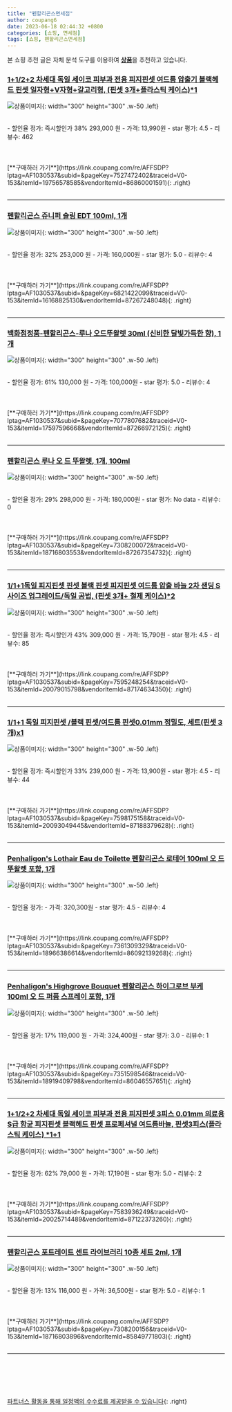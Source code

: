 ```yaml
---
title: "펜할리곤스면세점"
author: coupang6
date: 2023-06-18 02:44:32 +0800
categories: [쇼핑, 면세점]
tags: [쇼핑, 펜할리곤스면세점]
---
```


본 쇼핑 추천 글은 자체 분석 도구를 이용하여 [**상품**](https://link.coupang.com/a/bao1ui)을 추천하고 있습니다.

### [1+1/2+2 차세대 독일 세이코 피부과 전용 피지핀셋 여드름 압출기 블랙헤드 핀셋 일자형+V자형+갈고리형, (핀셋 3개+플라스틱 케이스)*1](https://link.coupang.com/re/AFFSDP?lptag=AF1030537&subid=&pageKey=7527472402&traceid=V0-153&itemId=19756578585&vendorItemId=86860001591)

![상품이미지](https://thumbnail9.coupangcdn.com/thumbnails/remote/230x230ex/image/vendor_inventory/546b/638efdbbcedfe6903e72f981bc8f59be3634fb7494973a3dc20cb6ac8d2f.png){: width="300" height="300" .w-50 .left}


<br>
- 할인율 정가: 즉시할인가 38%  293,000   원
- 가격: 13,990원
- star 평가: 4.5
- 리뷰수: 462
<br>
<br>
<br>
<br>
[**구매하러 가기**](https://link.coupang.com/re/AFFSDP?lptag=AF1030537&subid=&pageKey=7527472402&traceid=V0-153&itemId=19756578585&vendorItemId=86860001591){: .right}
<br>
<br>

---

### [펜할리곤스 쥬니퍼 슬링 EDT 100ml, 1개](https://link.coupang.com/re/AFFSDP?lptag=AF1030537&subid=&pageKey=6821422099&traceid=V0-153&itemId=16168825130&vendorItemId=87267248048)

![상품이미지](https://thumbnail10.coupangcdn.com/thumbnails/remote/230x230ex/image/vendor_inventory/1313/7273e1260f694c1ae904fa76eeba19ee5909ff64a2586a6bd68de912fcb8.png){: width="300" height="300" .w-50 .left}


<br>
- 할인율 정가: 32%  253,000   원
- 가격: 160,000원
- star 평가: 5.0
- 리뷰수: 4
<br>
<br>
<br>
<br>
[**구매하러 가기**](https://link.coupang.com/re/AFFSDP?lptag=AF1030537&subid=&pageKey=6821422099&traceid=V0-153&itemId=16168825130&vendorItemId=87267248048){: .right}
<br>
<br>

---

### [백화점정품-펜할리곤스-루나 오드뚜왈렛 30ml (신비한 달빛가득한 향), 1개](https://link.coupang.com/re/AFFSDP?lptag=AF1030537&subid=&pageKey=7077807682&traceid=V0-153&itemId=17597596668&vendorItemId=87266972125)

![상품이미지](https://thumbnail7.coupangcdn.com/thumbnails/remote/230x230ex/image/vendor_inventory/dc1a/3efbefe98d1c6513a18c77c0ac93a96cb87632942f98ed9d9a2bcc47d309.png){: width="300" height="300" .w-50 .left}


<br>
- 할인율 정가: 61%  130,000   원
- 가격: 100,000원
- star 평가: 5.0
- 리뷰수: 4
<br>
<br>
<br>
<br>
[**구매하러 가기**](https://link.coupang.com/re/AFFSDP?lptag=AF1030537&subid=&pageKey=7077807682&traceid=V0-153&itemId=17597596668&vendorItemId=87266972125){: .right}
<br>
<br>

---

### [펜할리곤스 루나 오 드 뚜왈렛, 1개, 100ml](https://link.coupang.com/re/AFFSDP?lptag=AF1030537&subid=&pageKey=7308200072&traceid=V0-153&itemId=18716803553&vendorItemId=87267354732)

![상품이미지](https://thumbnail6.coupangcdn.com/thumbnails/remote/230x230ex/image/vendor_inventory/ebb1/28256da989642cf83a7b22d667635835029a0185560867416c90073656c1.png){: width="300" height="300" .w-50 .left}


<br>
- 할인율 정가: 29%  298,000   원
- 가격: 180,000원
- star 평가: No data
- 리뷰수: 0
<br>
<br>
<br>
<br>
[**구매하러 가기**](https://link.coupang.com/re/AFFSDP?lptag=AF1030537&subid=&pageKey=7308200072&traceid=V0-153&itemId=18716803553&vendorItemId=87267354732){: .right}
<br>
<br>

---

### [1/1+1독일 피지핀셋 핀셋 블랙 핀셋 피지핀셋 여드름 압출 바늘 2차 샌딩 S사이즈 업그레이드/독일 공법, (핀셋 3개+ 철제 케이스)*2](https://link.coupang.com/re/AFFSDP?lptag=AF1030537&subid=&pageKey=7595248254&traceid=V0-153&itemId=20079015798&vendorItemId=87174634350)

![상품이미지](https://thumbnail6.coupangcdn.com/thumbnails/remote/230x230ex/image/vendor_inventory/d512/466a69664546fac5607791670d3bc7c154276ec64af21cc91672bc78cd95.png){: width="300" height="300" .w-50 .left}


<br>
- 할인율 정가: 즉시할인가 43%  309,000   원
- 가격: 15,790원
- star 평가: 4.5
- 리뷰수: 85
<br>
<br>
<br>
<br>
[**구매하러 가기**](https://link.coupang.com/re/AFFSDP?lptag=AF1030537&subid=&pageKey=7595248254&traceid=V0-153&itemId=20079015798&vendorItemId=87174634350){: .right}
<br>
<br>

---

### [1/1+1 독일 피지핀셋 /블랙 핀셋/여드름 핀셋0.01mm 정밀도, 세트(핀셋 3개)x1](https://link.coupang.com/re/AFFSDP?lptag=AF1030537&subid=&pageKey=7598175158&traceid=V0-153&itemId=20093049445&vendorItemId=87188379628)

![상품이미지](https://thumbnail10.coupangcdn.com/thumbnails/remote/230x230ex/image/vendor_inventory/6c35/4ef4e614b835504758adf39fdb8b776089ea42ff92cfe236923a389ea64e.jpg){: width="300" height="300" .w-50 .left}


<br>
- 할인율 정가: 즉시할인가 33%  239,000   원
- 가격: 13,900원
- star 평가: 4.5
- 리뷰수: 44
<br>
<br>
<br>
<br>
[**구매하러 가기**](https://link.coupang.com/re/AFFSDP?lptag=AF1030537&subid=&pageKey=7598175158&traceid=V0-153&itemId=20093049445&vendorItemId=87188379628){: .right}
<br>
<br>

---

### [Penhaligon's Lothair Eau de Toilette 펜할리곤스 로테어 100ml 오 드 뚜왈렛 포함, 1개](https://link.coupang.com/re/AFFSDP?lptag=AF1030537&subid=&pageKey=7361309329&traceid=V0-153&itemId=18966386614&vendorItemId=86092139268)

![상품이미지](https://thumbnail7.coupangcdn.com/thumbnails/remote/230x230ex/image/vendor_inventory/dd59/6cac747fcc3895abd5b87e919eb5863b9044ceeaeda6c98081e155080e70.jpg){: width="300" height="300" .w-50 .left}


<br>
- 할인율 정가: 
- 가격: 320,300원
- star 평가: 4.5
- 리뷰수: 4
<br>
<br>
<br>
<br>
[**구매하러 가기**](https://link.coupang.com/re/AFFSDP?lptag=AF1030537&subid=&pageKey=7361309329&traceid=V0-153&itemId=18966386614&vendorItemId=86092139268){: .right}
<br>
<br>

---

### [Penhaligon's Highgrove Bouquet 펜할리곤스 하이그로브 부케 100ml 오 드 퍼퓸 스프레이 포함, 1개](https://link.coupang.com/re/AFFSDP?lptag=AF1030537&subid=&pageKey=7351598546&traceid=V0-153&itemId=18919409798&vendorItemId=86046557651)

![상품이미지](https://thumbnail8.coupangcdn.com/thumbnails/remote/230x230ex/image/vendor_inventory/8554/5460e25dc174921c5013654e90866729c5e1835e54715449e6864c4a401c.jpg){: width="300" height="300" .w-50 .left}


<br>
- 할인율 정가: 17%  119,000   원
- 가격: 324,400원
- star 평가: 3.0
- 리뷰수: 1
<br>
<br>
<br>
<br>
[**구매하러 가기**](https://link.coupang.com/re/AFFSDP?lptag=AF1030537&subid=&pageKey=7351598546&traceid=V0-153&itemId=18919409798&vendorItemId=86046557651){: .right}
<br>
<br>

---

### [1+1/2+2 차세대 독일 세이코 피부과 전용 피지핀셋 3피스 0.01mm 의료용 S급 항균 피지핀셋 블랙헤드 핀셋 프로페셔널 여드름바늘, 핀셋3피스(플라스틱 케이스) *1+1](https://link.coupang.com/re/AFFSDP?lptag=AF1030537&subid=&pageKey=7583936249&traceid=V0-153&itemId=20025714489&vendorItemId=87122373260)

![상품이미지](https://thumbnail6.coupangcdn.com/thumbnails/remote/230x230ex/image/vendor_inventory/c768/a522f15367515622a3e80c9a72f7a1b47fcc4a19a1a8946190f15661545e.png){: width="300" height="300" .w-50 .left}


<br>
- 할인율 정가: 62%  79,000   원
- 가격: 17,190원
- star 평가: 5.0
- 리뷰수: 2
<br>
<br>
<br>
<br>
[**구매하러 가기**](https://link.coupang.com/re/AFFSDP?lptag=AF1030537&subid=&pageKey=7583936249&traceid=V0-153&itemId=20025714489&vendorItemId=87122373260){: .right}
<br>
<br>

---

### [펜할리곤스 포트레이트 센트 라이브러리 10종 세트 2ml, 1개](https://link.coupang.com/re/AFFSDP?lptag=AF1030537&subid=&pageKey=7308200156&traceid=V0-153&itemId=18716803896&vendorItemId=85849771803)

![상품이미지](https://thumbnail6.coupangcdn.com/thumbnails/remote/230x230ex/image/vendor_inventory/3641/71b31d4840b36b427fa6a292b516cb9dcc341ea27c7fa0628b88bbcdbfb1.jpg){: width="300" height="300" .w-50 .left}


<br>
- 할인율 정가: 13%  116,000   원
- 가격: 36,500원
- star 평가: 5.0
- 리뷰수: 1
<br>
<br>
<br>
<br>
[**구매하러 가기**](https://link.coupang.com/re/AFFSDP?lptag=AF1030537&subid=&pageKey=7308200156&traceid=V0-153&itemId=18716803896&vendorItemId=85849771803){: .right}
<br>
<br>

---
<br><br><br><br><br> [파트너스 활동을 통해 일정액의 수수료를 제공받을 수 있습니다](https://link.coupang.com/a/bao1ui){: .right}